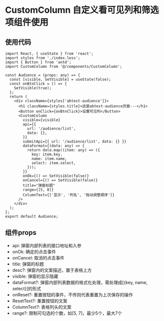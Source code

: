 # CustomColumn 自定义看可见列和筛选项组件使用

## 使用代码

```JSX
import React, { useState } from 'react';
import styles from './index.less';
import { Button } from 'antd';
import CustomColumn from '@/components/CustomColumn';

const Audience = (props: any) => {
  const [visible, SetVisible] = useState(false);
  const onBtnClick = () => {
    SetVisible(true);
  };
  return (
    <div className={styles['abtest-audience']}>
      <h1 className={styles.title}>这是abtest-audience页面---</h1>
      <Button onClick={onBtnClick}>设置可见列</Button>
      <CustomColumn
        visible={visible}
        api={{
          url: '/audience/list',
          data: {},
        }}
        submitApi={{ url: '/audience/list', data: {} }}
        dataFormat={(data: any) => {
          return data.map((item: any) => ({
            key: item.key,
            name: item.name,
            select: item.select,
          }));
        }}
        onOk={() => SetVisible(false)}
        onCancel={() => SetVisible(false)}
        title="弹窗标题"
        range={[5, 8]}
        ColumnText={['显示', '列名', '拖动调整顺序']}
      />
    </div>
  );
};
export default Audience;

```

## 组件props
+ api: 弹窗内部列表的接口地址和入参
+ onOk: 确定的点击事件
+ onCancel: 取消的点击事件
+ title: 弹窗的标题
+ desc?: 弹窗内的文案描述，置于表格上方
+ visible: 弹窗的显示隐藏
+ dataFormat?: 弹窗内部列表数据的格式化处理，需处理成[{key, name, select}]的形式
+ onReset?: 重置按钮的事件，不传则代表重置为上次保存的操作
+ ResetText?: 重置按钮的文案
+ ColumnText?: 表格列头的文案
+ range?: 限制可勾选的个数，如[5, 7]，最少5个，最大7个

